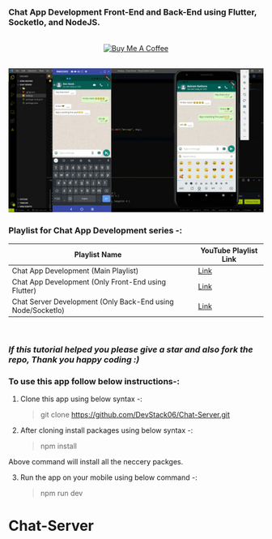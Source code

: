 ### Chat App Development Front-End and Back-End using Flutter, SocketIo, and NodeJS.

<a href="https://www.buymeacoffee.com/DevStack06" target="_blank"  align="center">
    <p  align="center">
        <br>
   <img   src="https://cdn.buymeacoffee.com/buttons/default-orange.png" alt="Buy Me A Coffee" height="41" width="174">
   </p>
</a>
<br>
<img src= "https://github.com/DevStack06/images/blob/master/ChatImages/chatapp.png" >
<br>

### Playlist for Chat App Development series -:

| Playlist Name                                               |     | YouTube Playlist Link                                                        |
| ----------------------------------------------------------- | --- | ---------------------------------------------------------------------------- |
| Chat App Development (Main Playlist)                        |     | [Link](https://youtube.com/playlist?list=PLtIU0BH0pkKovuEaNsrGE_Xd5Tz3m1zeC) |
| Chat App Development (Only Front-End using Flutter)         |     | [Link](https://youtube.com/playlist?list=PLtIU0BH0pkKrgqaT-9JSrRRyetkVEkDn6) |
| Chat Server Development (Only Back-End using Node/SocketIo) |     | [Link](https://youtube.com/playlist?list=PLtIU0BH0pkKqKm88PUSRWiKsZ50ztsITv) |

<br>

### **_If this tutorial helped you please give a star and also fork the repo, Thank you happy coding :)_**

### To use this app follow below instructions-:

1. Clone this app using below syntax -:

   > git clone https://github.com/DevStack06/Chat-Server.git

2. After cloning install packages using below syntax -:
   > npm install

Above command will install all the neccery packges.

3. Run the app on your mobile using below command -:
   > npm run dev
# Chat-Server
